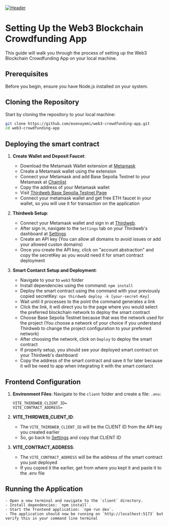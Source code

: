 [![Header](https://i.imghippo.com/files/KdfYZ1724258037.png)](https://decentra-crowd.vercel.app)

# Setting Up the Web3 Blockchain Crowdfunding App

This guide will walk you through the process of setting up the Web3 Blockchain Crowdfunding App on your local machine.

## Prerequisites

Before you begin, ensure you have Node.js installed on your system.

## Cloning the Repository

Start by cloning the repository to your local machine:

```bash
git clone https://github.com/eoonayemi/web3-crowdfunding-app.git
cd web3-crowdfunding-app
```

## Deploying the smart contract

1. **Create Wallet and Deposit Faucet**:
   - Download the Metamask Wallet extension at [Metamask](https://chromewebstore.google.com/detail/metamask/nkbihfbeogaeaoehlefnkodbefgpgknn?utm_source=google.com&pli=1)
   - Create a Metamask wallet using the extension
   - Connect your Metamask and add Base Sepolia Testnet to your Metamask at [Chainlist](https://chainlist.org/?testnets=true&search=84532)
   - Copy the address of your Metamask wallet
   - Visit [Thirdweb Base Sepolia Testnet Page](https://thirdweb.com/base-sepolia-testnet)
   - Connect your metamask wallet and get free ETH faucet in your wallet, so you will use it for transaction on the application

2. **Thirdweb Setup**: 
    - Connect your Metamask wallet and sign in at [Thirdweb](https://thirdweb.com/login).
    - After sign in, navigate to the `Settings` tab on your Thirdweb's dashboard at [Settings](https://thirdweb.com/dashboard/settings/api-keys)
    - Create an API key (You can allow all domains to avoid issues or add your allowed custon domains)
    - Once you create the API key, click on "account abstraction" and copy the secretKey as you would need it for smart contract deployment
      
3. **Smart Contarct Setup and Deployment**:
    - Navigate to your to `web3` folder 
    - Install dependencies using the command: `npm install`
    - Deploy the smart contract using the command with your previously copied secretKey: `npx thirdweb deploy -k [your-secret-Key]`
    - Wait until it processes to the point the command generates a link
    - Click the link, it will direct you to the page where you would select the preferred blockchain network to deploy the smart contract
    - Choose Base Sepolia Testnet because that was the network used for the project (You choose a network of your choice if you understand Thirdweb to change the project configuration to your preferred network)
    - After choosing the network, click on `Deploy` to deploy the smart contract
    - If properly setup, you should see your deployed smart contract on your Thirdweb's dashboard
    - Copy the address of the smart contract and save it for later because it will be need to app when integrating it with the smart contarct
  

## Frontend Configuration

1. **Environment Files**: Navigate to the `client` folder and create a file: `.env`:

    ```plaintext
    VITE_THIRDWEB_CLIENT_ID=
    VITE_CONTRACT_ADDRESS=
    ```

2. **VITE_THIRDWEB_CLIENT_ID**:
    - The `VITE_THIRDWEB_CLIENT_ID` will be the CLIENT ID from the API key you created earlier
    - So, go back to [Settings](https://thirdweb.com/dashboard/settings/api-keys) and copy that CLIENT ID
3.  **VITE_CONTRACT_ADDRESS**:
    - The `VITE_CONTRACT_ADDRESS` will be the address of the smart contract you just deployed
    - If you copied it the earlier, get from where you kept it and paste it to the .env file

## Running the Application
    - Open a new terminal and navigate to the `client` directory.
    - Install dependencies: `npm install`.
    - Start the frontend application: `npm run dev`.
    - The application should now be running on `http://localhost:5173` but verify this in your command line terminal


